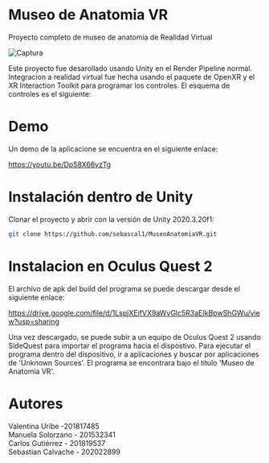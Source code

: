 # Museo de Anatomia VR
Proyecto completo de museo de anatomia de Realidad Virtual

![Captura](https://user-images.githubusercontent.com/60772784/145660623-4b99f746-3bbc-4313-9cb2-b1dc8625a839.PNG)

Este proyecto fue desarollado usando Unity en el Render Pipeline normal. Integracion a realidad virtual fue hecha usando el paquete de OpenXR y el XR Interaction Toolkit para programar los controles. El esquema de controles es el siguiente:

# Demo
Un demo de la aplicacione se encuentra en el siguiente enlace:

https://youtu.be/Dp58X66vzTg

# Instalación dentro de Unity
Clonar el proyecto y abrir con la versión de Unity 2020.3.20f1:

```bash
git clone https://github.com/sebascal1/MuseoAnatomiaVR.git
```

# Instalacion en Oculus Quest 2
El archivo de apk del build del programa se puede descargar desde el siguiente enlace:

https://drive.google.com/file/d/1LspjXEifVX9aWvGlc5R3aEIkBpwShGWu/view?usp=sharing

Una vez descargado, se puede subir a un equipo de Oculus Quest 2 usando SideQuest para importar el programa hacia el dispostivo. Para ejecutar el programa dentro del dispositivo, ir a aplicaciones y buscar por aplicaciones de 'Unknown Sources'. El programa se encontrara bajo el titulo 'Museo de Anatomia VR'.

# Autores
Valentina Uribe -201817485 <br /> 
Manuela Solorzano - 201532341 <br /> 
Carlos Gutiérrez - 201819537 <br /> 
Sebastian Calvache - 202022899 <br /> 
